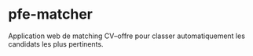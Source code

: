 # pfe-matcher
Application web de matching CV–offre pour classer automatiquement les candidats les plus pertinents.
